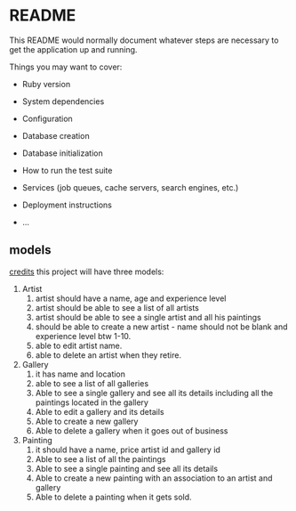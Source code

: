 # README

This README would normally document whatever steps are necessary to get the
application up and running.

Things you may want to cover:

* Ruby version

* System dependencies

* Configuration

* Database creation

* Database initialization

* How to run the test suite

* Services (job queues, cache servers, search engines, etc.)

* Deployment instructions

* ...

## models

[credits](https://medium.com/@gaidaescobar/build-a-very-basic-ruby-on-rails-app-e2ac88c47f8c)
this project will have three models:

1. Artist
   1. artist should have a name, age and experience level
   2. artist should be able to see a list of all artists
   3. artist should be able to see a single artist and all his paintings
   4. should be able to create a new artist - name should not be blank and experience level btw 1-10.
   5. able to edit artist name.
   6. able to delete an artist when they retire.
2. Gallery
   1. it has name and location
   2. able to see a list of all galleries
   3. Able to see a single gallery and see all its details including all the paintings located in the gallery
   4. Able to edit a gallery and its details
   5. Able to create a new gallery
   6. Able to delete a gallery when it goes out of business
3. Painting
   1. it should have a name, price artist id and gallery id
   2. Able to see a list of all the paintings
   3. Able to see a single painting and see all its details
   4. Able to create a new painting with an association to an artist and gallery
   5. Able to delete a painting when it gets sold.
